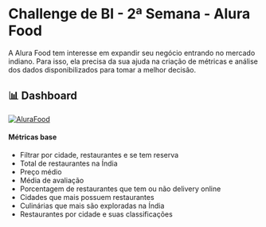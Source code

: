 # Challenge de BI - 2ª Semana - Alura Food
A Alura Food tem interesse em expandir seu negócio entrando no mercado indiano. Para isso, ela precisa da sua ajuda na criação de métricas e análise dos dados disponibilizados para tomar a melhor decisão.

## 📊 Dashboard


<a href="https://app.powerbi.com/view?r=eyJrIjoiZjc0YjdmMTItMDc3Yy00ODhjLTljZTItM2M1ZTI5ODYyYWVjIiwidCI6IjJmYWRmOGZiLWQwY2MtNDUxYS1iZjQ3LTdiYTc3ODkwZTk4NCJ9&pageName=ReportSection30e1b058fb4158069294" target="_blank">![AluraFood](https://github.com/lguicarvalho/AluraFood/blob/main/%C3%8Dcones/AluraFood%20Gif.gif "AluraFood Dashboard")</a>

#### Métricas base
* Filtrar por cidade, restaurantes e se tem reserva
* Total de restaurantes na Índia
* Preço médio
* Média de avaliação
* Porcentagem de restaurantes que tem ou não delivery online
* Cidades que mais possuem restaurantes
* Culinárias que mais são exploradas na Índia
* Restaurantes por cidade e suas classificações


